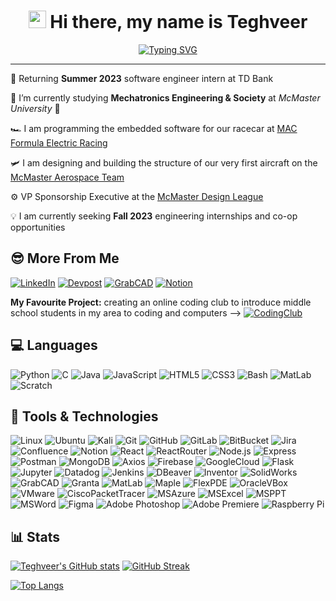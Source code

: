 <h1 align="center"> 
  <img src="https://media.giphy.com/media/hvRJCLFzcasrR4ia7z/giphy.gif" width="28">
  Hi there, my name is Teghveer
</h1>
<p align="center"> 
  <a href="https://git.io/typing-svg"><img src="https://readme-typing-svg.herokuapp.com?font=Fira+Code&pause=1000&color=30F755&center=true&vCenter=true&width=435&lines=Welcome+to+my+GitHub+page;You+can+call+me+Tegh;Engineering+Student;Software+Developer;Problem+Solver" alt="Typing SVG" /></a> </h1>
</p>

---

<!--- <h3 align="center"> Enthusiastic about fast cars, aviation, deep space, and machine learning </h3> --->

🏦 Returning **Summer 2023** software engineer intern at TD Bank

🤖 I’m currently studying **Mechatronics Engineering & Society** at *McMaster University* 🍁

🏎️ I am programming the embedded software for our racecar at <a href="https://macformularacing.com/" target="_blank">MAC Formula Electric Racing</a></p>

🛩️ I am designing and building the structure of our very first aircraft on the <a href="https://mcmasteraerospace.com/" target="_blank">McMaster Aerospace Team</a></p>

⚙️ VP Sponsorship Executive at the <a href="https://www.mcmasterdesignleague.com/" target="_blank">McMaster Design League</a></p>

💡 I am currently seeking **Fall 2023** engineering internships and co-op opportunities

## 😎 More From Me
[![LinkedIn](https://img.shields.io/badge/LinkedIn-%230077B5.svg?style=for-the-badge&logo=linkedin&logoColor=white)](https://linkedin.com/in/teghveerateliey)
[![Devpost](https://img.shields.io/badge/Devpost-%230D597F.svg?style=for-the-badge&logo=devpost&logoColor=white)](https://devpost.com/Tegh25)
[![GrabCAD](https://img.shields.io/badge/GrabCAD-FF0000.svg?style=for-the-badge)](https://workbench.grabcad.com/teghveer.ateliey-1)
[![Notion](https://img.shields.io/badge/First--Year_Eng_Projects-000000.svg?style=for-the-badge&logo=notion&logoColor=white)](https://atelieyt.notion.site/atelieyt/Teghveer-Singh-Ateliey-ce61191a22cd43b78d930792bfe42196)

**My Favourite Project:** creating an online coding club to introduce middle school students in my area to coding and computers --> [![CodingClub](https://img.shields.io/badge/Online_Coding_Club-A9225C.svg?style=for-the-badge)](https://sites.google.com/view/c0dingclub/home)

## 💻 Languages
![Python](https://img.shields.io/badge/python-3670A0?style=for-the-badge&logo=python&logoColor=ffdd54)
![C](https://img.shields.io/badge/c-%2300599C.svg?style=for-the-badge&logo=c&logoColor=white)
![Java](https://img.shields.io/badge/java-%23ED8B00.svg?style=for-the-badge&logo=java&logoColor=white)
![JavaScript](https://img.shields.io/badge/javascript-%23323330.svg?style=for-the-badge&logo=javascript&logoColor=%23F7DF1E)
![HTML5](https://img.shields.io/badge/html5-%23E34F26.svg?style=for-the-badge&logo=html5&logoColor=white)
![CSS3](https://img.shields.io/badge/css3-1572B6.svg?style=for-the-badge&logo=css3&logoColor=white)
![Bash](https://img.shields.io/badge/Bash-4EAA25.svg?style=for-the-badge&logo=gnubash&logoColor=white)
![MatLab](https://img.shields.io/badge/Matlab-0085CA.svg?style=for-the-badge)
![Scratch](https://img.shields.io/badge/Scratch-4D97FF.svg?style=for-the-badge&logo=scratch&logoColor=white)

## 🔧 Tools & Technologies
![Linux](https://img.shields.io/badge/Linux-FCC624.svg?style=for-the-badge&logo=linux&logoColor=black)
![Ubuntu](https://img.shields.io/badge/Ubuntu-E95420.svg?style=for-the-badge&logo=ubuntu&logoColor=white)
![Kali](https://img.shields.io/badge/Kali-557C94.svg?style=for-the-badge&logo=kalilinux&logoColor=white)
![Git](https://img.shields.io/badge/git-%23F05033.svg?style=for-the-badge&logo=git&logoColor=white)
![GitHub](https://img.shields.io/badge/github-%23121011.svg?style=for-the-badge&logo=github&logoColor=white)
![GitLab](https://img.shields.io/badge/gitlab-FC6D26.svg?style=for-the-badge&logo=gitlab&logoColor=white)
![BitBucket](https://img.shields.io/badge/Bitbucket-0052CC.svg?style=for-the-badge&logo=bitbucket&logoColor=white)
![Jira](https://img.shields.io/badge/jira-0052CC.svg?style=for-the-badge&logo=jirasoftware&logoColor=white)
![Confluence](https://img.shields.io/badge/Confluence-172B4D.svg?style=for-the-badge&logo=confluence&logoColor=white)
![Notion](https://img.shields.io/badge/Notion-%23000000.svg?style=for-the-badge&logo=notion&logoColor=white)
![React](https://img.shields.io/badge/react-%2320232a.svg?style=for-the-badge&logo=react&logoColor=%2361DAFB)
![ReactRouter](https://img.shields.io/badge/React_Router-CA4245.svg?style=for-the-badge&logo=reactrouter&logoColor=white)
![Node.js](https://img.shields.io/badge/Node.js-339933.svg?style=for-the-badge&logo=node.js&logoColor=white)
![Express](https://img.shields.io/badge/Express-000000.svg?style=for-the-badge&logo=express&logoColor=white)
![Postman](https://img.shields.io/badge/Postman-FF6C37.svg?style=for-the-badge&logo=postman&logoColor=white)
![MongoDB](https://img.shields.io/badge/MongoDB-%234ea94b.svg?style=for-the-badge&logo=mongodb&logoColor=white)
![Axios](https://img.shields.io/badge/Axios-5A29E4.svg?style=for-the-badge&logo=Axios&logoColor=white)
![Firebase](https://img.shields.io/badge/Firebase-FFCA28.svg?style=for-the-badge&logo=firebase&logoColor=black)
![GoogleCloud](https://img.shields.io/badge/Google_Cloud-4285F4.svg?style=for-the-badge&logo=googlecloud&logoColor=white)
![Flask](https://img.shields.io/badge/flask-%23000.svg?style=for-the-badge&logo=flask&logoColor=white)
![Jupyter](https://img.shields.io/badge/Jupyter-F37626.svg?style=for-the-badge&logo=Jupyter&logoColor=white)
![Datadog](https://img.shields.io/badge/DataDog-632CA6.svg?style=for-the-badge&logo=datadog&logoColor=white)
![Jenkins](https://img.shields.io/badge/Jenkins-D24939.svg?style=for-the-badge&logo=jenkins&logoColor=white)
![DBeaver](https://img.shields.io/badge/DBeaver-FD5750.svg?style=for-the-badge)
![Inventor](https://img.shields.io/badge/Autodesk_Inventor-0696D7.svg?style=for-the-badge&logo=autodesk&logoColor=white)
![SolidWorks](https://img.shields.io/badge/SOLIDWORKS-005386.svg?style=for-the-badge&logo=dassaultsystemes&logoColor=white)
![GrabCAD](https://img.shields.io/badge/GrabCAD-FF0000.svg?style=for-the-badge)
![Granta](https://img.shields.io/badge/Granta_EduPack-FFB71B.svg?style=for-the-badge&logo=ansys&logoColor=black)
![MatLab](https://img.shields.io/badge/Matlab-0085CA.svg?style=for-the-badge)
![Maple](https://img.shields.io/badge/Maple-004088.svg?style=for-the-badge)
![FlexPDE](https://img.shields.io/badge/FlexPDE-FFD000.svg?style=for-the-badge)
![OracleVBox](https://img.shields.io/badge/Oracle_VirtualBox-F80000.svg?style=for-the-badge&logo=oracle&logoColor=white)
![VMware](https://img.shields.io/badge/VMware_Workstation-607078.svg?style=for-the-badge&logo=vmware&logoColor=white)
![CiscoPacketTracer](https://img.shields.io/badge/Cisco_Packet_Tracer-1BA0D7.svg?style=for-the-badge&logo=cisco&logoColor=white)
![MSAzure](https://img.shields.io/badge/Microsoft_Azure-0078D4.svg?style=for-the-badge&logo=MicrosoftAzure&logoColor=white)
![MSExcel](https://img.shields.io/badge/Microsoft_Excel-217346.svg?style=for-the-badge&logo=microsoftexcel&logoColor=white)
![MSPPT](https://img.shields.io/badge/Microsoft_PowerPoint-B7472A.svg?style=for-the-badge&logo=microsoftpowerpoint&logoColor=white)
![MSWord](https://img.shields.io/badge/Microsoft_Word-2B579A.svg?style=for-the-badge&logo=microsoftword&logoColor=white)
![Figma](https://img.shields.io/badge/figma-%23F24E1E.svg?style=for-the-badge&logo=figma&logoColor=white)
![Adobe Photoshop](https://img.shields.io/badge/Adobe%20Photoshop-%2331A8FF.svg?style=for-the-badge&logo=adobephotoshop&logoColor=white)
![Adobe Premiere](https://img.shields.io/badge/Adobe%20Premiere_Pro-9999FF.svg?style=for-the-badge&logo=adobepremierepro&logoColor=white)
![Raspberry Pi](https://img.shields.io/badge/-RaspberryPi-C51A4A?style=for-the-badge&logo=Raspberry-Pi)

## 📊 Stats

[![Teghveer's GitHub stats](https://github-readme-stats.vercel.app/api?username=tegh25&count_private=true&show_icons=true&theme=dark)](https://github.com/anuraghazra/github-readme-stats) [![GitHub Streak](https://github-readme-streak-stats.herokuapp.com?user=tegh25&theme=dark)](https://git.io/streak-stats)

[![Top Langs](https://github-readme-stats.vercel.app/api/top-langs/?username=tegh25&langs_count=10&layout=compact&theme=dark&show_icons=true)](https://github.com/anuraghazra/github-readme-stats)
